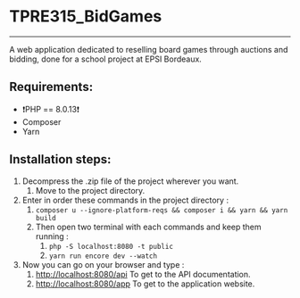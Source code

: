 # TPRE315_BidGames

---

A web application dedicated to reselling board games through auctions and bidding, done for a school project at EPSI Bordeaux.

## Requirements:

- ❗️PHP == 8.0.13❗️
- Composer
- Yarn

## Installation steps:

1. Decompress the .zip file of the project wherever you want.
    1. Move to the project directory.
2. Enter in order these commands in the project directory :
    1. `composer u --ignore-platform-reqs && composer i && yarn && yarn build` 
    2. Then open two terminal with each commands and keep them running : 
        1. `php -S localhost:8080 -t public`
        2. `yarn run encore dev --watch`
3. Now you can go on your browser and type :
    1. [http://localhost:8080/api](http://localhost:8080/api) 
    To get to the API documentation.
    2. [http://localhost:8080/app](http://localhost:8080/api)
    To get to the application website.

